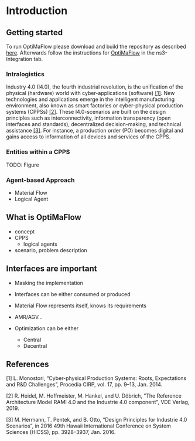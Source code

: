 # Introduction
<!-- Isn't this "Introduction"? -->

## Getting started

To run OptiMaFlow please download and build the repository as described [here](../../../docs/getting_started.md).
Afterwards follow the instructions for [OptiMaFlow](../../../daisi/docs/optimaflow-ns3/introduction.md) in the ns3-Integration tab.

### Intralogistics

Industry 4.0 (I4.0), the fourth industrial revolution, is the unification of the physical (hardware) world with cyber-applications (software) [[1]](#references).
New technologies and applications emerge in the intelligent manufacturing environment, also known as smart factories or cyber-physical production systems (CPPSs) [[2]](#references).
These I4.0-scenarios are built on the design principles such as interconnectivity, information transparency (open interfaces and standards), decentralized decision-making, and technical assistance [[3]](#references).
For instance, a production order (PO) becomes digital and gains access to information of all devices and services of the CPPS.

### Entities within a CPPS

TODO: Figure

### Agent-based Approach

- Material Flow
- Logical Agent

## What is OptiMaFlow

- concept
- CPPS
    - logical agents
- scenario, problem description


## Interfaces are important

- Masking the implementation
- Interfaces can be either consumed or produced

- Material Flow represents itself, knows its requirements
- AMR/AGV...
- Optimization can be either
    - Central
    - Decentral 

## References

[1] L. Monostori, “Cyber-physical Production Systems: Roots, Expectations and R&D Challenges”, Procedia CIRP, vol. 17, pp. 9–13, Jan. 2014.

[2] R. Heidel, M. Hoffmeister, M. Hankel, and U. Döbrich, ”The Reference Architecture Model RAMI 4.0 and the Industrie 4.0 component”, VDE Verlag, 2019.

[3] M. Hermann, T. Pentek, and B. Otto, “Design Principles for Industrie 4.0 Scenarios”, in 2016 49th Hawaii International Conference on System Sciences (HICSS), pp. 3928–3937, Jan. 2016.

